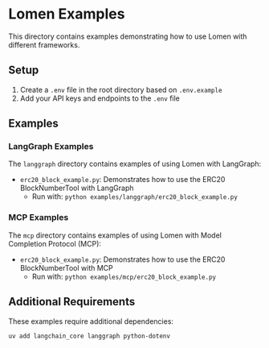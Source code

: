 # Lomen Examples

This directory contains examples demonstrating how to use Lomen with different frameworks.

## Setup

1. Create a `.env` file in the root directory based on `.env.example`
2. Add your API keys and endpoints to the `.env` file

## Examples

### LangGraph Examples

The `langgraph` directory contains examples of using Lomen with LangGraph:

- `erc20_block_example.py`: Demonstrates how to use the ERC20 BlockNumberTool with LangGraph
  - Run with: `python examples/langgraph/erc20_block_example.py`

### MCP Examples

The `mcp` directory contains examples of using Lomen with Model Completion Protocol (MCP):

- `erc20_block_example.py`: Demonstrates how to use the ERC20 BlockNumberTool with MCP
  - Run with: `python examples/mcp/erc20_block_example.py`

## Additional Requirements

These examples require additional dependencies:

```bash
uv add langchain_core langgraph python-dotenv
```